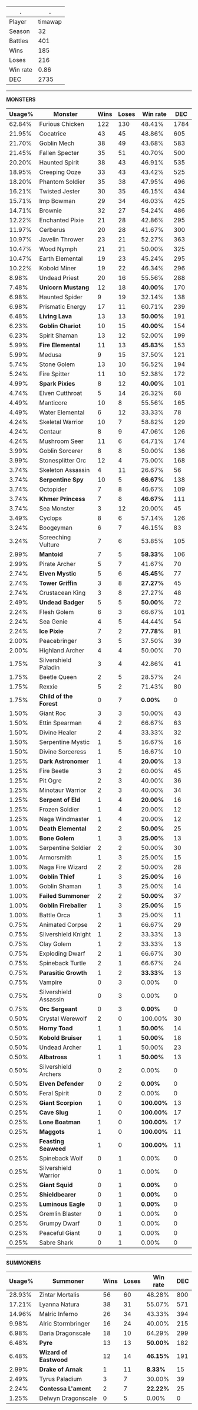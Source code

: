 .|.
|-|-
Player|timawap
Season|32
Battles|401
Wins|185
Loses|216
Win rate|0.86
DEC|2735

---
**MONSTERS**

Usage%|Monster|Wins|Loses|Win rate|DEC|
-|-|-|-|-|-|
62.84%|Furious Chicken|122|130|48.41%|1784|
21.95%|Cocatrice|43|45|48.86%|605|
21.70%|Goblin Mech|38|49|43.68%|583|
21.45%|Fallen Specter|35|51|40.70%|500|
20.20%|Haunted Spirit|38|43|46.91%|535|
18.95%|Creeping Ooze|33|43|43.42%|525|
18.20%|Phantom Soldier|35|38|47.95%|496|
16.21%|Twisted Jester|30|35|46.15%|434|
15.71%|Imp Bowman|29|34|46.03%|425|
14.71%|Brownie|32|27|54.24%|486|
12.22%|Enchanted Pixie|21|28|42.86%|295|
11.97%|Cerberus|20|28|41.67%|300|
10.97%|Javelin Thrower|23|21|52.27%|363|
10.47%|Wood Nymph|21|21|50.00%|325|
10.47%|Earth Elemental|19|23|45.24%|295|
10.22%|Kobold Miner|19|22|46.34%|296|
8.98%|Undead Priest|20|16|55.56%|288|
7.48%|**Unicorn Mustang**|12|18|**40.00%**|170|
6.98%|Haunted Spider|9|19|32.14%|138|
6.98%|Prismatic Energy|17|11|60.71%|239|
6.48%|**Living Lava**|13|13|**50.00%**|191|
6.23%|**Goblin Chariot**|10|15|**40.00%**|154|
6.23%|Spirit Shaman|13|12|52.00%|199|
5.99%|**Fire Elemental**|11|13|**45.83%**|153|
5.99%|Medusa|9|15|37.50%|121|
5.74%|Stone Golem|13|10|56.52%|194|
5.24%|Fire Spitter|11|10|52.38%|172|
4.99%|**Spark Pixies**|8|12|**40.00%**|101|
4.74%|Elven Cutthroat|5|14|26.32%|68|
4.49%|Manticore|10|8|55.56%|165|
4.49%|Water Elemental|6|12|33.33%|78|
4.24%|Skeletal Warrior|10|7|58.82%|129|
4.24%|Centaur|8|9|47.06%|126|
4.24%|Mushroom Seer|11|6|64.71%|174|
3.99%|Goblin Sorcerer|8|8|50.00%|136|
3.99%|Stonesplitter Orc|12|4|75.00%|168|
3.74%|Skeleton Assassin|4|11|26.67%|56|
3.74%|**Serpentine Spy**|10|5|**66.67%**|138|
3.74%|Octopider|7|8|46.67%|109|
3.74%|**Khmer Princess**|7|8|**46.67%**|111|
3.74%|Sea Monster|3|12|20.00%|45|
3.49%|Cyclops|8|6|57.14%|126|
3.24%|Boogeyman|6|7|46.15%|83|
3.24%|Screeching Vulture|7|6|53.85%|105|
2.99%|**Mantoid**|7|5|**58.33%**|106|
2.99%|Pirate Archer|5|7|41.67%|70|
2.74%|**Elven Mystic**|5|6|**45.45%**|77|
2.74%|**Tower Griffin**|3|8|**27.27%**|45|
2.74%|Crustacean King|3|8|27.27%|48|
2.49%|**Undead Badger**|5|5|**50.00%**|72|
2.24%|Flesh Golem|6|3|66.67%|101|
2.24%|Sea Genie|4|5|44.44%|54|
2.24%|**Ice Pixie**|7|2|**77.78%**|91|
2.00%|Peacebringer|3|5|37.50%|39|
2.00%|Highland Archer|4|4|50.00%|70|
1.75%|Silvershield Paladin|3|4|42.86%|41|
1.75%|Beetle Queen|2|5|28.57%|24|
1.75%|Rexxie|5|2|71.43%|80|
1.75%|**Child of the Forest**|0|7|**0.00%**|0|
1.50%|Giant Roc|3|3|50.00%|43|
1.50%|Ettin Spearman|4|2|66.67%|63|
1.50%|Divine Healer|2|4|33.33%|32|
1.50%|Serpentine Mystic|1|5|16.67%|16|
1.50%|Divine Sorceress|1|5|16.67%|10|
1.25%|**Dark Astronomer**|1|4|**20.00%**|13|
1.25%|Fire Beetle|3|2|60.00%|45|
1.25%|Pit Ogre|2|3|40.00%|36|
1.25%|Minotaur Warrior|2|3|40.00%|34|
1.25%|**Serpent of Eld**|1|4|**20.00%**|16|
1.25%|Frozen Soldier|1|4|20.00%|12|
1.25%|Naga Windmaster|1|4|20.00%|12|
1.00%|**Death Elemental**|2|2|**50.00%**|25|
1.00%|**Bone Golem**|1|3|**25.00%**|13|
1.00%|Serpentine Soldier|2|2|50.00%|30|
1.00%|Armorsmith|1|3|25.00%|15|
1.00%|Naga Fire Wizard|2|2|50.00%|28|
1.00%|**Goblin Thief**|1|3|**25.00%**|16|
1.00%|Goblin Shaman|1|3|25.00%|14|
1.00%|**Failed Summoner**|2|2|**50.00%**|37|
1.00%|**Goblin Fireballer**|1|3|**25.00%**|15|
1.00%|Battle Orca|1|3|25.00%|11|
0.75%|Animated Corpse|2|1|66.67%|29|
0.75%|Silvershield Knight|1|2|33.33%|13|
0.75%|Clay Golem|1|2|33.33%|13|
0.75%|Exploding Dwarf|2|1|66.67%|30|
0.75%|Spineback Turtle|2|1|66.67%|24|
0.75%|**Parasitic Growth**|1|2|**33.33%**|13|
0.75%|Vampire|0|3|0.00%|0|
0.75%|Silvershield Assassin|0|3|0.00%|0|
0.75%|**Orc Sergeant**|0|3|**0.00%**|0|
0.50%|Crystal Werewolf|2|0|100.00%|30|
0.50%|**Horny Toad**|1|1|**50.00%**|14|
0.50%|**Kobold Bruiser**|1|1|**50.00%**|18|
0.50%|Undead Archer|1|1|50.00%|23|
0.50%|**Albatross**|1|1|**50.00%**|13|
0.50%|Silvershield Archers|0|2|0.00%|0|
0.50%|**Elven Defender**|0|2|**0.00%**|0|
0.50%|Feral Spirit|0|2|0.00%|0|
0.25%|**Giant Scorpion**|1|0|**100.00%**|13|
0.25%|**Cave Slug**|1|0|**100.00%**|17|
0.25%|**Lone Boatman**|1|0|**100.00%**|17|
0.25%|**Maggots**|1|0|**100.00%**|11|
0.25%|**Feasting Seaweed**|1|0|**100.00%**|11|
0.25%|Spineback Wolf|0|1|0.00%|0|
0.25%|Silvershield Warrior|0|1|0.00%|0|
0.25%|**Giant Squid**|0|1|**0.00%**|0|
0.25%|**Shieldbearer**|0|1|**0.00%**|0|
0.25%|**Luminous Eagle**|0|1|**0.00%**|0|
0.25%|Gremlin Blaster|0|1|0.00%|0|
0.25%|Grumpy Dwarf|0|1|0.00%|0|
0.25%|Peaceful Giant|0|1|0.00%|0|
0.25%|Sabre Shark|0|1|0.00%|0|

---
**SUMMONERS**

Usage%|Summoner|Wins|Loses|Win rate|DEC|
-|-|-|-|-|-|
28.93%|Zintar Mortalis|56|60|48.28%|800|
17.21%|Lyanna Natura|38|31|55.07%|571|
14.96%|Malric Inferno|26|34|43.33%|394|
9.98%|Alric Stormbringer|16|24|40.00%|215|
6.98%|Daria Dragonscale|18|10|64.29%|299|
6.48%|**Pyre**|13|13|**50.00%**|182|
6.48%|**Wizard of Eastwood**|12|14|**46.15%**|191|
2.99%|**Drake of Arnak**|1|11|**8.33%**|15|
2.49%|Tyrus Paladium|3|7|30.00%|39|
2.24%|**Contessa L'ament**|2|7|**22.22%**|25|
1.25%|Delwyn Dragonscale|0|5|0.00%|0|
